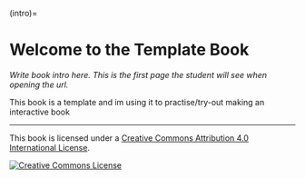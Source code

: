 (intro)=
# Welcome to the Template Book

_Write book intro here. This is the first page the student will see when opening the url._

This book is a template and im using it to practise/try-out making an interactive book

---

This book is licensed under a <a rel="license" href="http://creativecommons.org/licenses/by/4.0/">Creative Commons Attribution 4.0 International License</a>.

<a rel="license" href="http://creativecommons.org/licenses/by/4.0/"><img alt="Creative Commons License" style="border-width:0" src="https://i.creativecommons.org/l/by/4.0/88x31.png"/></a>
